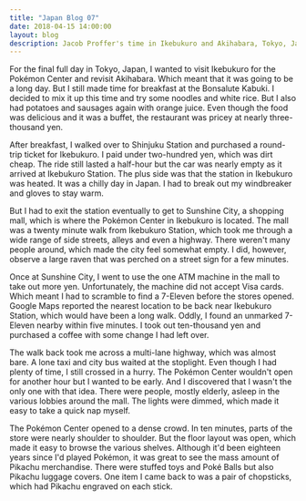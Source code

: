 ```yaml
---
title: "Japan Blog 07"
date: 2018-04-15 14:00:00
layout: blog
description: Jacob Proffer's time in Ikebukuro and Akihabara, Tokyo, Japan.
---
```


For the final full day in Tokyo, Japan, I wanted to visit Ikebukuro for the Pokémon Center and revisit Akihabara. Which meant that it was going to be a long day. But I still made time for breakfast at the Bonsalute Kabuki. I decided to mix it up this time and try some noodles and white rice. But I also had potatoes and sausages again with orange juice. Even though the food was delicious and it was a buffet, the restaurant was pricey at nearly three-thousand yen.

After breakfast, I walked over to Shinjuku Station and purchased a round-trip ticket for Ikebukuro. I paid under two-hundred yen, which was dirt cheap. The ride still lasted a half-hour but the car was nearly empty as it arrived at Ikebukuro Station. The plus side was that the station in Ikebukuro was heated. It was a chilly day in Japan. I had to break out my windbreaker and gloves to stay warm.

But I had to exit the station eventually to get to Sunshine City, a shopping mall, which is where the Pokémon Center in Ikebukuro is located. The mall was a twenty minute walk from Ikebukuro Station, which took me through a wide range of side streets, alleys and even a highway. There weren't many people around, which made the city feel somewhat empty. I did, however, observe a large raven that was perched on a street sign for a few minutes.

Once at Sunshine City, I went to use the one ATM machine in the mall to take out more yen. Unfortunately, the machine did not accept Visa cards. Which meant I had to scramble to find a 7-Eleven before the stores opened. Google Maps reported the nearest location to be back near Ikebukuro Station, which would have been a long walk. Oddly, I found an unmarked 7-Eleven nearby within five minutes. I took out ten-thousand yen and purchased a coffee with some change I had left over.

The walk back took me across a multi-lane highway, which was almost bare. A lone taxi and city bus waited at the stoplight. Even though I had plenty of time, I still crossed in a hurry. The Pokémon Center wouldn't open for another hour but I wanted to be early. And I discovered that I wasn't the only one with that idea. There were people, mostly elderly, asleep in the various lobbies around the mall. The lights were dimmed, which made it easy to take a quick nap myself.

The Pokémon Center opened to a dense crowd. In ten minutes, parts of the store were nearly shoulder to shoulder. But the floor layout was open, which made it easy to browse the various shelves. Although it'd been eighteen years since I'd played Pokémon, it was great to see the mass amount of Pikachu merchandise. There were stuffed toys and Poké Balls but also Pikachu luggage covers. One item I came back to was a pair of chopsticks, which had Pikachu engraved on each stick.